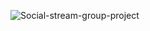 ![Social-stream-group-project](https://socialify.git.ci/Boycey7/Social-stream-group-project/image?description=1&descriptionEditable=Social%20Site%20-%20Group%20Project&forks=1&issues=1&language=1&name=1&owner=1&pulls=1&stargazers=1&theme=Light)
 
